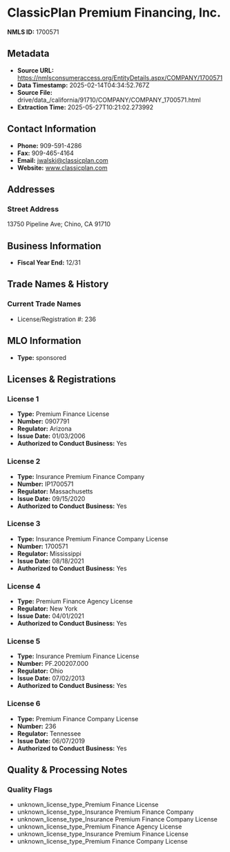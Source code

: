 # ClassicPlan Premium Financing, Inc.

**NMLS ID:** 1700571

## Metadata
- **Source URL:** https://nmlsconsumeraccess.org/EntityDetails.aspx/COMPANY/1700571
- **Data Timestamp:** 2025-02-14T04:34:52.767Z
- **Source File:** drive/data_/california/91710/COMPANY/COMPANY_1700571.html
- **Extraction Time:** 2025-05-27T10:21:02.273992

## Contact Information
- **Phone:** 909-591-4286
- **Fax:** 909-465-4164
- **Email:** jwalski@classicplan.com
- **Website:** www.classicplan.com

## Addresses
### Street Address
13750 Pipeline Ave; Chino, CA 91710

## Business Information
- **Fiscal Year End:** 12/31

## Trade Names & History
### Current Trade Names
- License/Registration #: 236

## MLO Information
- **Type:** sponsored

## Licenses & Registrations

### License 1
- **Type:** Premium Finance License
- **Number:** 0907791
- **Regulator:** Arizona
- **Issue Date:** 01/03/2006
- **Authorized to Conduct Business:** Yes

### License 2
- **Type:** Insurance Premium Finance Company
- **Number:** IP1700571
- **Regulator:** Massachusetts
- **Issue Date:** 09/15/2020
- **Authorized to Conduct Business:** Yes

### License 3
- **Type:** Insurance Premium Finance Company License
- **Number:** 1700571
- **Regulator:** Mississippi
- **Issue Date:** 08/18/2021
- **Authorized to Conduct Business:** Yes

### License 4
- **Type:** Premium Finance Agency License
- **Regulator:** New York
- **Issue Date:** 04/01/2021
- **Authorized to Conduct Business:** Yes

### License 5
- **Type:** Insurance Premium Finance License
- **Number:** PF.200207.000
- **Regulator:** Ohio
- **Issue Date:** 07/02/2013
- **Authorized to Conduct Business:** Yes

### License 6
- **Type:** Premium Finance Company License
- **Number:** 236
- **Regulator:** Tennessee
- **Issue Date:** 06/07/2019
- **Authorized to Conduct Business:** Yes

## Quality & Processing Notes
### Quality Flags
- unknown_license_type_Premium Finance License
- unknown_license_type_Insurance Premium Finance Company
- unknown_license_type_Insurance Premium Finance Company License
- unknown_license_type_Premium Finance Agency License
- unknown_license_type_Insurance Premium Finance License
- unknown_license_type_Premium Finance Company License
